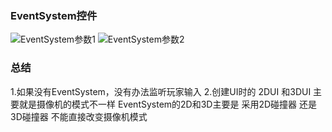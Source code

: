 ### EventSystem控件 
![EventSystem参数1](https://github.com/NatsunoKoide/natsunokoide.github.io/assets/137853852/859b8eca-d747-473d-bc55-807fc3ac5608)
![EventSystem参数2](https://github.com/NatsunoKoide/natsunokoide.github.io/assets/137853852/ff0e2ea5-d8b9-4455-95b6-60f4357296f7)

### 总结
1.如果没有EventSystem，没有办法监听玩家输入
2.创建UI时的 2DUI 和3DUI 主要就是摄像机的模式不一样
EventSystem的2D和3D主要是 采用2D碰撞器 还是3D碰撞器 不能直接改变摄像机模式